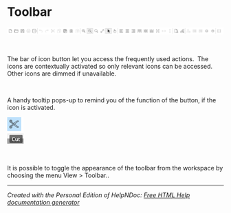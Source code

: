 # Toolbar

![Image](<lib/Toolbar.png>)

&nbsp;

The bar of icon button let you access the frequently used actions.&nbsp; The icons are contextually activated so only relevant icons can be accessed.&nbsp; Other icons are dimmed if unavailable.

&nbsp;

A handy tooltip pops-up to remind you of the function of the button, if the icon is activated.

![Image](<lib/Toolbar%20tooltip.png>)

&nbsp;

It is possible to toggle the appearance of the toolbar from the workspace by choosing the menu View \> Toolbar..


***
_Created with the Personal Edition of HelpNDoc: [Free HTML Help documentation generator](<https://www.helpndoc.com>)_
